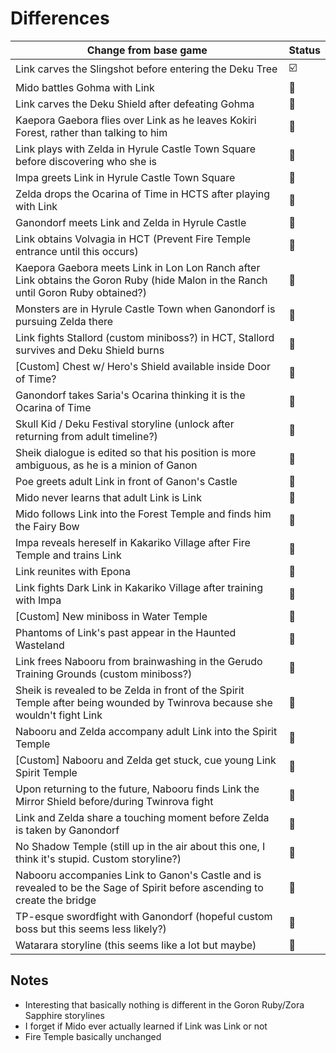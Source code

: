 # Differences

| Change from base game | Status |
| --------------------- | ------ |
| Link carves the Slingshot before entering the Deku Tree | :ballot_box_with_check: |
| Mido battles Gohma with Link | :black_square_button: |
| Link carves the Deku Shield after defeating Gohma | :black_square_button: |
| Kaepora Gaebora flies over Link as he leaves Kokiri Forest, rather than talking to him | :black_square_button: |
| Link plays with Zelda in Hyrule Castle Town Square before discovering who she is | :black_square_button: |
| Impa greets Link in Hyrule Castle Town Square | :black_square_button: |
| Zelda drops the Ocarina of Time in HCTS after playing with Link | :black_square_button: |
| Ganondorf meets Link and Zelda in Hyrule Castle | :black_square_button: |
| Link obtains Volvagia in HCT (Prevent Fire Temple entrance until this occurs) | :black_square_button: |
| Kaepora Gaebora meets Link in Lon Lon Ranch after Link obtains the Goron Ruby (hide Malon in the Ranch until Goron Ruby obtained?) | :black_square_button: |
| Monsters are in Hyrule Castle Town when Ganondorf is pursuing Zelda there | :black_square_button: |
| Link fights Stallord (custom miniboss?) in HCT, Stallord survives and Deku Shield burns | :black_square_button: |
| [Custom] Chest w/ Hero's Shield available inside Door of Time? | :black_square_button: |
| Ganondorf takes Saria's Ocarina thinking it is the Ocarina of Time | :black_square_button: |
| Skull Kid / Deku Festival storyline (unlock after returning from adult timeline?) | :black_square_button: |
| Sheik dialogue is edited so that his position is more ambiguous, as he is a minion of Ganon | :black_square_button: |
| Poe greets adult Link in front of Ganon's Castle | :black_square_button: |
| Mido never learns that adult Link is Link | :black_square_button: |
| Mido follows Link into the Forest Temple and finds him the Fairy Bow | :black_square_button: |
| Impa reveals hereself in Kakariko Village after Fire Temple and trains Link | :black_square_button: |
| Link reunites with Epona | :black_square_button: |
| Link fights Dark Link in Kakariko Village after training with Impa | :black_square_button: |
| [Custom] New miniboss in Water Temple | :black_square_button: |
| Phantoms of Link's past appear in the Haunted Wasteland | :black_square_button: |
| Link frees Nabooru from brainwashing in the Gerudo Training Grounds (custom miniboss?) | :black_square_button: |
| Sheik is revealed to be Zelda in front of the Spirit Temple after being wounded by Twinrova because she wouldn't fight Link | :black_square_button: |
| Nabooru and Zelda accompany adult Link into the Spirit Temple | :black_square_button: |
| [Custom] Nabooru and Zelda get stuck, cue young Link Spirit Temple | :black_square_button: |
| Upon returning to the future, Nabooru finds Link the Mirror Shield before/during Twinrova fight | :black_square_button: |
| Link and Zelda share a touching moment before Zelda is taken by Ganondorf | :black_square_button: |
| No Shadow Temple (still up in the air about this one, I think it's stupid. Custom storyline?) | :black_square_button: |
| Nabooru accompanies Link to Ganon's Castle and is revealed to be the Sage of Spirit before ascending to create the bridge | :black_square_button: |
| TP-esque swordfight with Ganondorf (hopeful custom boss but this seems less likely?) | :black_square_button: |
| Watarara storyline (this seems like a lot but maybe) | :black_square_button: |

## Notes
- Interesting that basically nothing is different in the Goron Ruby/Zora Sapphire storylines
- I forget if Mido ever actually learned if Link was Link or not
- Fire Temple basically unchanged

